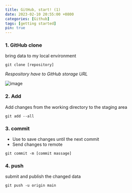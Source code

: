 ```yaml
---
title: GitHub, start! (1)
date: 2023-02-10 20:55:00 +0800
categories: [Github]
tags: [getting started]
pin: true
---
```



### 1. GitHub clone

bring data to my local environment 
    
    git clone [repository]

 _Respository have to GitHub storage URL_ 

![image](https://user-images.githubusercontent.com/96701717/218189551-2d31685d-15f9-469d-ab89-8942701fe848.png)


### 2. Add

Add changes from the working directory to the staging area

```console
git add --all
```


### 3. commit
* Use to save changes until the next commit
* Send changes to remote
```console
git commit -m [commit massage]
```

### 4. push

submit and publish the changed data
```console
git push -u origin main
```




    
